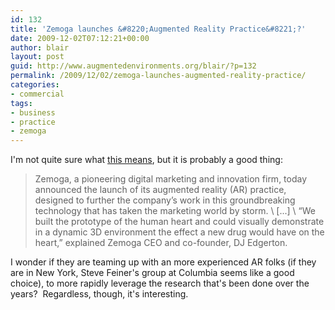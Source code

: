 ```yaml
---
id: 132
title: 'Zemoga launches &#8220;Augmented Reality Practice&#8221;?'
date: 2009-12-02T07:12:21+00:00
author: blair
layout: post
guid: http://www.augmentedenvironments.org/blair/?p=132
permalink: /2009/12/02/zemoga-launches-augmented-reality-practice/
categories:
- commercial
tags:
- business
- practice
- zemoga
---
```


I'm not quite sure what [this means](http://www.your-story.org/digital-innovation-firm-zemoga-launches-augmented-reality-practice-61779/), but it is probably a good thing:

>Zemoga, a pioneering digital marketing and innovation firm, today announced the launch of its augmented reality (AR) practice, designed to further the company’s work in this groundbreaking technology that has taken the marketing world by storm.
\\
[...]
\\
“We built the prototype of the human heart and could visually demonstrate in a dynamic 3D environment the effect a new drug would have on the heart,” explained Zemoga CEO and co-founder, DJ Edgerton.

I wonder if they are teaming up with an more experienced AR folks (if they are in New York, Steve Feiner's group at Columbia seems like a good choice), to more rapidly leverage the research that's been done over the years?  Regardless, though, it's interesting.
